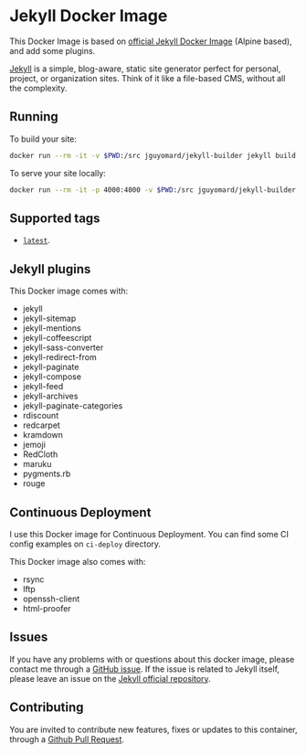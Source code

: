 # Jekyll Docker Image

This Docker Image is based on [official Jekyll Docker Image](https://github.com/jekyll/docker) (Alpine based), and add some plugins.

[Jekyll](https://jekyllrb.com/) is a simple, blog-aware, static site generator perfect for personal, project, or organization sites. Think of it like a file-based CMS, without all the complexity.


## Running

To build your site:

```bash
docker run --rm -it -v $PWD:/src jguyomard/jekyll-builder jekyll build
```

To serve your site locally:

```bash
docker run --rm -it -p 4000:4000 -v $PWD:/src jguyomard/jekyll-builder jekyll serve
```

## Supported tags

* [`latest`](https://github.com/jguyomard/docker-jekyll/blob/master/Dockerfile).
 

## Jekyll plugins

This Docker image comes with:

- jekyll
- jekyll-sitemap
- jekyll-mentions
- jekyll-coffeescript
- jekyll-sass-converter
- jekyll-redirect-from
- jekyll-paginate
- jekyll-compose
- jekyll-feed
- jekyll-archives
- jekyll-paginate-categories
- rdiscount
- redcarpet
- kramdown
- jemoji
- RedCloth
- maruku
- pygments.rb
- rouge


## Continuous Deployment

I use this Docker image for Continuous Deployment. You can find some CI config examples on `ci-deploy` directory.

This Docker image also comes with:

- rsync
- lftp
- openssh-client
- html-proofer


## Issues

If you have any problems with or questions about this docker image, please contact me through a [GitHub issue](https://github.com/jguyomard/docker-jekyll/issues). 
If the issue is related to Jekyll itself, please leave an issue on the [Jekyll official repository](https://github.com/jekyll/jekyll).


## Contributing

You are invited to contribute new features, fixes or updates to this container, through a [Github Pull Request](https://github.com/jguyomard/docker-jekyll/pulls).
